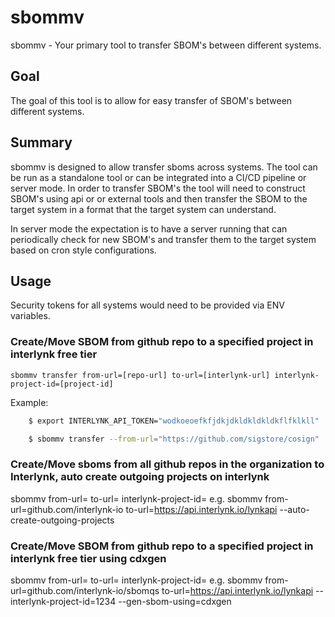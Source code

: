# sbommv

sbommv - Your primary tool to transfer SBOM's between different systems.

## Goal

The goal of this tool is to allow for easy transfer of SBOM's between different systems. 

## Summary

sbommv is designed to allow transfer sboms across systems. The tool can be run as a standalone tool or can be integrated into a CI/CD pipeline or server mode. In order to transfer SBOM's the tool will need to construct SBOM's using api or or external tools and then transfer the SBOM to the target system in a format that the target system can understand.

In server mode the expectation is to have a server running that can periodically check for new SBOM's and transfer them to the target system based on cron style configurations. 

## Usage

Security tokens for all systems would need to be provided via ENV variables.

### Create/Move SBOM from github repo to a specified project in interlynk free tier

`sbommv transfer from-url=[repo-url] to-url=[interlynk-url] interlynk-project-id=[project-id]`

Example:

```bash
    $ export INTERLYNK_API_TOKEN="wodkoeoefkfjdkjdkldkldkldkflfklkll"

    $ sbommv transfer --from-url="https://github.com/sigstore/cosign"  --to-url="http://localhost:3000/lynkapi" --interlynk-project-id=85c9d898-00ac-44c2-b5df-de035b263104
```

### Create/Move sboms from all github repos in the organization to Interlynk, auto create outgoing projects on interlynk

sbommv from-url=<repo-url> to-url=<interlynk-url> interlynk-project-id=<project-id> 
e.g. sbommv from-url=github.com/interlynk-io to-url=https://api.interlynk.io/lynkapi --auto-create-outgoing-projects

### Create/Move SBOM from github repo to a specified project in interlynk free tier using cdxgen

sbommv from-url=<repo-url> to-url=<interlynk-url> interlynk-project-id=<project-id> 
e.g. sbommv from-url=github.com/interlynk-io/sbomqs to-url=https://api.interlynk.io/lynkapi --interlynk-project-id=1234  --gen-sbom-using=cdxgen

